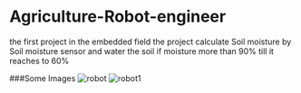 # Agriculture-Robot-engineer
the first project in the embedded field
the project calculate Soil moisture by Soil moisture sensor and water the soil if moisture more than 90% till it reaches to 60%

###Some Images
![robot](https://user-images.githubusercontent.com/52586356/105891079-e016bc00-6018-11eb-9ab3-3199ebe17f55.png)
![robot1](https://user-images.githubusercontent.com/52586356/105891117-ea38ba80-6018-11eb-915e-44f8ec181d25.png)
